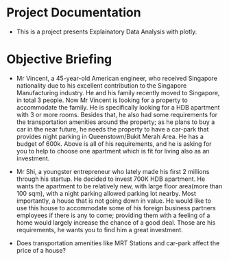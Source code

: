 # Project Documentation

- This is a project presents Explainatory Data Analysis with plotly.


# Objective Briefing
- Mr Vincent, a 45-year-old American engineer, who received Singapore nationality due to his excellent contribution to the Singapore Manufacturing industry.
    He and his family recently moved to Singapore, in total 3 people. Now Mr Vincent is looking for a property to accommodate the family. He is specifically looking
    for a HDB apartment with 3 or more rooms. Besides that, he also had some requirements for the transportation amenities around the property; as he plans to buy a car
    in the near future, he needs the property to have a car-park that provides night parking in Queenstown/Bukit Merah Area. He has a budget of 600k. Above is all of his requirements, and he is asking for
    you to help to choose one apartment which is fit for living also as an investment.

- Mr Shi, a youngster entrepreneur who lately made his first 2 millions through his startup. He decided to invest 700K HDB apartment. He wants the apartment to be relatively
 new, with large floor area(more than 100 sqm), with a night parking allowed parking lot nearby. Most importantly, a house that is not going down in value.
 He would like to use this house to accommodate some of his foreign business partners employees if there is any to come; providing them with a feeling of a home would largely
 increase the chance of a good deal. Those are his requirements, he wants you to find him a great investment.

- Does transportation amenities like MRT Stations and car-park affect the price of a house?
